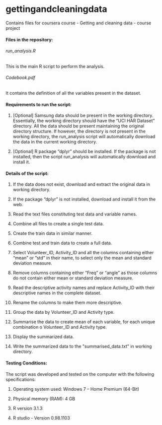 # gettingandcleaningdata
Contains files for coursera course - Getting and cleaning data - course project 

####	Files in the repository:
######	run_analysis.R
This is the main R script to perform the analysis.
######	Codebook.pdf
It contains the definition of all the variables present in the dataset.

####	Requirements to run the script:
1)  [Optional] Samsung data should be present in the working directory. Essentially, the working directory should have the “UCI HAR Dataset” directory. All the data should be present maintaining the original directory structure. If however, the directory is not present in the working directory, the run_analysis script will automatically download the data in the current working directory.

2)	[Optional] R package “dplyr” should be installed. If the package is not installed, then the script run_analysis will automatically download and install it.

#### Details of the script:
1)	If the data does not exist, download and extract the original data in working directory.

2)	If the package “dplyr” is not installed, download and install it from the web.

3)	Read the text files constituting test data and variable names.

4)	 Combine all files to create a single test data.

5)	Create the train data in similar manner.

6)	Combine test and train data to create a full data.

7)	Select Volunteer_ID, Activity_ID and all the columns containing either “mean” or “std” in their name, to select only the mean and standard deviation measure.

8)	Remove columns containing either “Freq” or “angle” as those columns do not contain either mean or standard deviation measure.

9)	Read the descriptive activity names and replace Activity_ID with their descriptive names in the complete dataset.

10)	Rename the columns to make them more descriptive.

11)	Group the data by Volunteer_ID and Activity type.

12)	Summarise the data to create mean of each variable, for each unique combination o Volunteer_ID and Activity type.

13)	Display the summarized data.

14)	Write the summarized data to the "summarised_data.txt" in working directory.


#### Testing Conditions:

The script was developed and tested on the computer with the following specifications:

1)	Operating system used: Windows 7 – Home Premium (64-Bit)

2)	Physical memory (RAM): 4 GB

3)	R version 3.1.3

4)	R studio - Version 0.98.1103


